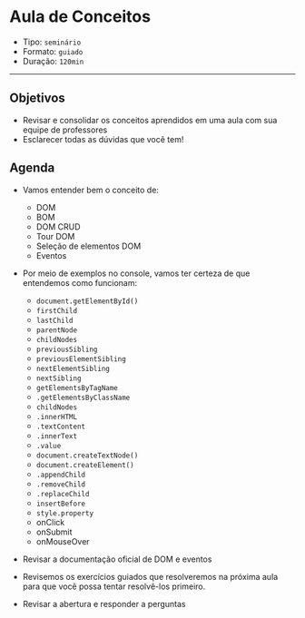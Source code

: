 # Aula de Conceitos

* Tipo: `seminário`
* Formato: `guiado`
* Duração: `120min`

***

## Objetivos

* Revisar e consolidar os conceitos aprendidos em uma aula com sua equipe de professores
* Esclarecer todas as dúvidas que você tem!

## Agenda

* Vamos entender bem o conceito de:
  + DOM
  + BOM
  + DOM CRUD
  + Tour DOM
  + Seleção de elementos DOM
  + Eventos

* Por meio de exemplos no console, vamos ter certeza de que entendemos como funcionam:
  + `document.getElementById()`
  + `firstChild`
  + `lastChild`
  + `parentNode`
  + `childNodes`
  + `previousSibling`
  + `previousElementSibling`
  + `nextElementSibling`
  + `nextSibling`
  + `getElementsByTagName`
  + `.getElementsByClassName`
  + `childNodes`
  + `.innerHTML`
  + `.textContent`
  + `.innerText`
  + `.value`
  + `document.createTextNode()`
  + `document.createElement()`
  + `.appendChild`
  + `.removeChild`
  + `.replaceChild`
  + `insertBefore`
  + `style.property`
  + onClick
  + onSubmit
  + onMouseOver
* Revisar a documentação oficial de DOM e eventos
* Revisemos os exercícios guiados que resolveremos na próxima aula para que você possa tentar resolvê-los primeiro.
* Revisar a abertura e responder a perguntas

